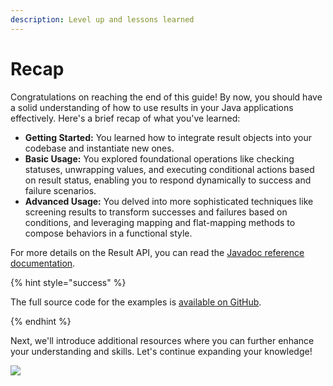 ```yaml
---
description: Level up and lessons learned
---
```


# Recap

Congratulations on reaching the end of this guide! By now, you should have a solid understanding of how to use results
in your Java applications effectively. Here's a brief recap of what you've learned:

- **Getting Started:** You learned how to integrate result objects into your codebase and instantiate new ones.
- **Basic Usage:** You explored foundational operations like checking statuses, unwrapping values, and executing
  conditional actions based on result status, enabling you to respond dynamically to success and failure scenarios.
- **Advanced Usage:** You delved into more sophisticated techniques like screening results to transform successes and
  failures based on conditions, and leveraging mapping and flat-mapping methods to compose behaviors in a functional
  style.

For more details on the Result API, you can read the [Javadoc reference documentation][JAVADOC].

{% hint style="success" %}

The full source code for the examples is [available on GitHub][EXAMPLES].

{% endhint %}

Next, we'll introduce additional resources where you can further enhance your understanding and skills. Let's continue
expanding your knowledge!

![][RECAP]


[EXAMPLES]:                     https://github.com/LeakyAbstractions/result-docs/tree/main/example/src/test/java/com/example
[JAVADOC]:                      https://javadoc.io/doc/com.leakyabstractions/result-api/
[RECAP]:                        ../.gitbook/assets/dab.svg

